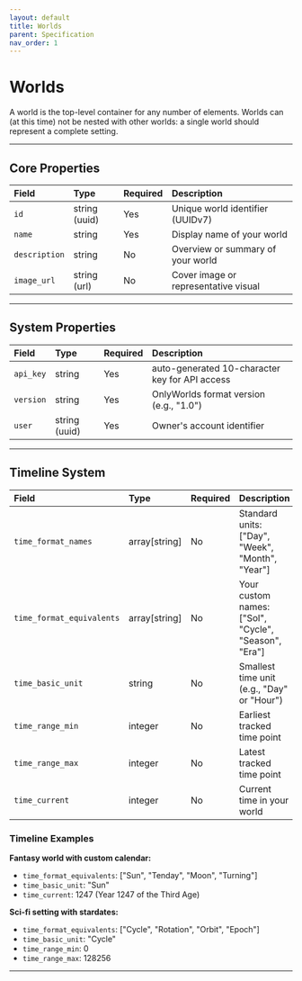 ```yaml
---
layout: default
title: Worlds
parent: Specification
nav_order: 1
---
```


# Worlds

A world is the top-level container for any number of elements. Worlds can (at this time) not be nested with other worlds: a single world should represent a complete setting.

---

## Core Properties

| Field         | Type          | Required | Description |
| :------------ | :------------ | :------- | :---------- |
| `id`          | string (uuid) | Yes      | Unique world identifier (UUIDv7) |
| `name`        | string        | Yes      | Display name of your world |
| `description` | string        | No       | Overview or summary of your world |
| `image_url`   | string (url)  | No       | Cover image or representative visual |

---

## System Properties
 
| Field     | Type          | Required | Description |
| :-------- | :------------ | :------- | :---------- |
| `api_key` | string        | Yes      | auto-generated 10-character key for API access |
| `version` | string        | Yes      | OnlyWorlds format version (e.g., "1.0") |
| `user`    | string (uuid) | Yes      | Owner's account identifier |

---

## Timeline System

| Field                     | Type          | Required | Description |
| :------------------------ | :------------ | :------- | :---------- |
| `time_format_names`       | array[string] | No       | Standard units: ["Day", "Week", "Month", "Year"] |
| `time_format_equivalents` | array[string] | No       | Your custom names: ["Sol", "Cycle", "Season", "Era"] |
| `time_basic_unit`         | string        | No       | Smallest time unit (e.g., "Day" or "Hour") |
| `time_range_min`          | integer       | No       | Earliest tracked time point |
| `time_range_max`          | integer       | No       | Latest tracked time point |
| `time_current`            | integer       | No       | Current time in your world |

### Timeline Examples

**Fantasy world with custom calendar:**
- `time_format_equivalents`: ["Sun", "Tenday", "Moon", "Turning"]
- `time_basic_unit`: "Sun"
- `time_current`: 1247 (Year 1247 of the Third Age)

**Sci-fi setting with stardates:**
- `time_format_equivalents`: ["Cycle", "Rotation", "Orbit", "Epoch"]
- `time_basic_unit`: "Cycle"
- `time_range_min`: 0
- `time_range_max`: 128256

---

 